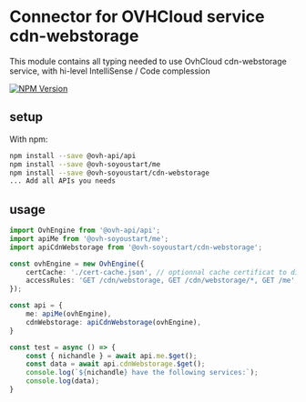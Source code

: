 # Connector for OVHCloud service cdn-webstorage

This module contains all typing needed to use OvhCloud cdn-webstorage service, with hi-level IntelliSense / Code complession

[![NPM Version](https://img.shields.io/npm/v/@ovh-soyoustart/cdn-webstorage.svg?style=flat)](https://www.npmjs.org/package/@ovh-soyoustart/cdn-webstorage)

## setup

With npm:
````bash
npm install --save @ovh-api/api
npm install --save @ovh-soyoustart/me
npm install --save @ovh-soyoustart/cdn-webstorage
... Add all APIs you needs
````

## usage

````typescript
import OvhEngine from '@ovh-api/api';
import apiMe from '@ovh-soyoustart/me';
import apiCdnWebstorage from '@ovh-soyoustart/cdn-webstorage';

const ovhEngine = new OvhEngine({ 
    certCache: './cert-cache.json', // optionnal cache certificat to disk
    accessRules: 'GET /cdn/webstorage, GET /cdn/webstorage/*, GET /me', // optionnal limit the requested privileges.
});

const api = {
    me: apiMe(ovhEngine),
    cdnWebstorage: apiCdnWebstorage(ovhEngine),
}

const test = async () => {
    const { nichandle } = await api.me.$get();
    const data = await api.cdnWebstorage.$get();
    console.log(`${nichandle} have the following services:`);
    console.log(data);
}

````